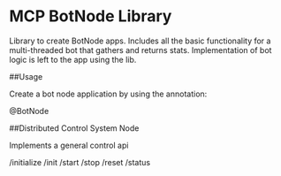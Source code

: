 # MCP BotNode Library
Library to create BotNode apps.  Includes all the basic functionality for a multi-threaded
bot that gathers and returns stats.  Implementation of bot logic is left to the app using
the lib.

##Usage

Create a bot node application by using the annotation:

@BotNode

##Distributed Control System Node

Implements a general control api

/initialize /init
/start
/stop
/reset
/status

